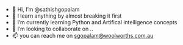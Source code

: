 - 👋 Hi, I’m @sathishgopalam
- 👀 I learn anything by almost breaking it first
- 🌱 I’m currently learning Python and Artifical intelligence concepts
- 💞️ I’m looking to collaborate on ..
- 📫 you can reach me on sgopalam@woolworths.com.au

<!---
sathishgopalam/sathishgopalam is a ✨ special ✨ repository because its `README.md` (this file) appears on your GitHub profile.
You can click the Preview link to take a look at your changes.
--->
